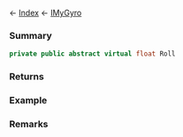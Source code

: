← [Index](Api-Index) ← [IMyGyro](Sandbox.ModAPI.Ingame.IMyGyro)

### Summary

```csharp
private public abstract virtual float Roll
```

### Returns

### Example

### Remarks

